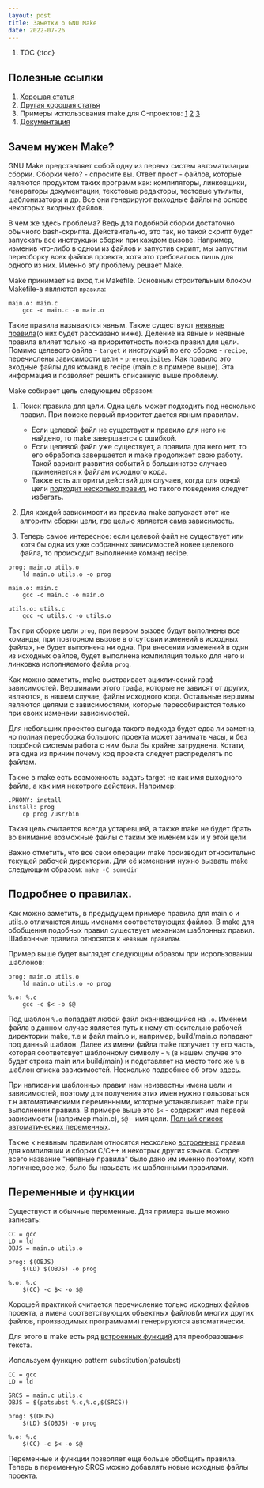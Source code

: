 ```yaml
---
layout: post
title: Заметки о GNU Make
date: 2022-07-26
---
```


1. TOC
{:toc}

## Полезные ссылки

1. [Хорошая статья](https://interrupt.memfault.com/blog/gnu-make-guidelines)
2. [Другая хорошая статья](https://makefiletutorial.com/)
3. Примеры использования make для C-проектов: [1](https://github.com/memfault/zero-to-main) [2](https://github.com/levex/levos7) [3](https://github.com/edosedgar/stm32f0_ARM/tree/master/labs)
4. [Документация](https://www.gnu.org/software/make/manual/html_node/index.html#SEC_Contents)

## Зачем нужен Make?

GNU Make представляет собой одну из первых систем автоматизации сборки. Сборки чего? - спросите вы. Ответ прост - файлов, которые являются продуктом таких программ как: компиляторы, линковщики, генераторы документации, текстовые редакторы, тестовые утилиты, шаблонизаторы и др. Все они генерируют выходные файлы на основе некоторых входных файлов.

В чем же здесь проблема? Ведь для подобной сборки достаточно обычного bash-скрипта. Действительно, это так, но такой скрипт будет запускать все инструкции сборки при каждом вызове. Например, изменив что-либо в одном из файлов и запустив скрипт, мы запустим пересборку всех файлов проекта, хотя это требовалось лишь для одного из них. Именно эту проблему решает Make.

Make принимает на вход т.н Makefile. Основным строительным блоком Makefile-а являются `правила`:

```
main.o: main.c
	gcc -c main.c -o main.o
```

Такие правила называются явным. Также существуют [неявные правила](https://www.gnu.org/software/make/manual/html_node/Implicit-Rules.html#Implicit-Rules)(о них будет рассказано ниже).
Деление на явные и неявные правила влияет только на приоритетность поиска правил для цели.
Помимо целевого файла - `target` и инструкций по его сборке - `recipe`, перечислены зависимости цели - `prerequisites`. Как правило это входные файлы для команд в recipe (main.c в примере выше). Эта информация и позволяет решить описанную выше проблему.

Make собирает цель следующим образом:

1. Поиск правила для цели. Одна цель может подходить под несколько правил. При поиске первый приоритет дается явным правилам.
    - Если целевой файл не существует и правило для него не найдено, то make завершается с ошибкой. 
    - Если целевой файл уже существует, а правила для него нет, то его обработка завершается и make продолжает свою работу. Такой вариант развития событий в большинстве случаев применяется к файлам исходного кода.
    - Также есть алгоритм действий для случаев, когда для одной цели [подходит несколько правил](https://www.gnu.org/software/make/manual/html_node/Multiple-Rules.html#Multiple-Rules), но такого поведения следует избегать.

2. Для каждой зависимости из правила make запускает этот же алгоритм сборки цели, где целью является сама зависимость.

3. Теперь самое интересное: если целевой файл не существует или хотя бы одна из уже собранных зависимостей новее целевого файла, то происходит выполнение команд recipe.

```
prog: main.o utils.o
    ld main.o utils.o -o prog

main.o: main.c
	gcc -c main.c -o main.o

utils.o: utils.c
	gcc -c utils.c -o utils.o
```

Так при сборке цели `prog`, при первом вызове будут выполнены все команды, при повторном вызове в отсутсвии изменеий в исходных файлах, не будет выполнена ни одна. При внесении изменений в один из исходных файлов, будет выполнена компиляция только для него и линковка исполняемого файла `prog`.

Как можно заметить, make выстраивает ациклический граф зависимостей. Вершинами этого графа, которые не зависят от других, являются, в нашем случае, файлы исходного кода. Остальные вершины являются целями с зависимостями, которые пересобираются только при своих изменеии зависимостей.

Для небольших проектов выгода такого подхода будет едва ли заметна, но полная пересборка большого проекта может занимать часы, и без подобной системы работа с ним была бы крайне затруднена. Кстати, эта одна из причин почему код проекта следует распределять по файлам.

Также в make есть возможность задать target не как имя выходного файла, а как имя некотрого действия. Например:

```
.PHONY: install
install: prog
	cp prog /usr/bin
```

Такая цель считается всегда устаревшей, а также make не будет брать во внимание возможные файлы с таким же именем как и у этой цели.

Важно отметить, что все свои операции make производит относительно текущей рабочей директории. Для её изменения нужно вызвать make следующим образом: `make -C somedir`



## Подробнее о правилах.

Как можно заметить, в предыдущем примере правила для main.o и utils.o отличаются лишь именами соответствующих файлов. В make для обобщения подобных правил существует механизм шаблонных правил. Шаблонные правила относятся к `неявным правилам`.

Пример выше будет выглядет следующим образом при исрользовании шаблонов:
```
prog: main.o utils.o
    ld main.o utils.o -o prog

%.o: %.c
	gcc -c $< -o $@
```

Под шаблон `%.o` попадаёт любой файл оканчвающийся на `.o`. Именем файла в данном случае является путь к нему относительно рабочей директории make, т.е и файл main.o и, например, build/main.o попадают под данный шаблон. Далее из имени файла make получает ту его часть, которая соответсвует шаблонному символу - `%` (в нашем случае это будет строка main или build/main) и подставляет на место того же `%` в шаблон списка зависимостей. Несколько подробнее об этом [здесь](https://www.gnu.org/software/make/manual/html_node/Pattern-Intro.html#Pattern-Intro).

При написании шаблонных правил нам неизвестны имена цели и зависимостей, поэтому для получения этих имен нужно пользоваться т.н автоматическими переменными, которые устанавливает make при выполнении правила. В примере выше это `$<` - содержит имя первой зависимости (например main.c), `$@` - имя цели. [Полный список автоматических переменных](https://www.gnu.org/software/make/manual/html_node/Automatic-Variables.html#Automatic-Variables).

Также к неявным правилам относятся несколько [встроенных](https://www.gnu.org/software/make/manual/html_node/Catalogue-of-Rules.html#Catalogue-of-Rules) правил для компиляции и сборки C/C++ и некотрых других языков. Скорее всего название "неявные правила" было дано им именно поэтому, хотя логичнее,все же, было бы называть их шаблонными правилами.


## Переменные и функции

Существуют и обычные переменные. Для примера выше можно записать:

```
CC = gcc
LD = ld
OBJS = main.o utils.o

prog: $(OBJS)
    $(LD) $(OBJS) -o prog

%.o: %.c
	$(CC) -c $< -o $@
```

Хорошей практикой считается перечисление только исходных файлов проекта, а имена соответствующих объектных файлов(и многих других файлов, производимых программами) генерируются автоматически.

Для этого в make есть ряд [встроенных функций](https://www.gnu.org/software/make/manual/html_node/Functions.html#Functions) для преобразования текста.

Используем функцию pattern substitution(patsubst)

```
CC = gcc
LD = ld

SRCS = main.c utils.c
OBJS = $(patsubst %.c,%.o,$(SRCS))

prog: $(OBJS)
    $(LD) $(OBJS) -o prog

%.o: %.c
	$(CC) -c $< -o $@
```

Переменные и функции позволяет еще больше обобщить правила. Теперь в переменную SRCS можно добавлять новые исходные файлы проекта.










